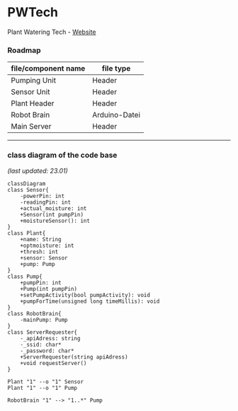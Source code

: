 # PWTech
Plant Watering Tech - [Website](hpyGithub.github.io)

### Roadmap
| file/component name | file type |
|------|-----------|
| Pumping Unit | Header |
| Sensor Unit | Header |
| Plant Header | Header |
| Robot Brain | Arduino-Datei |
| Main Server | Header |

***
### class diagram of the code base

*(last updated: 23.01)*
```mermaid
classDiagram
class Sensor{
    -powerPin: int
    -readingPin: int
    +actual_moisture: int
    +Sensor(int pumpPin)
    +moistureSensor(): int
}
class Plant{
    +name: String
    +optmoisture: int
    +thresh: int
    +sensor: Sensor 
    +pump: Pump 
}
class Pump{
    +pumpPin: int 
    +Pump(int pumpPin)
    +setPumpActivity(bool pumpActivity): void
    +pumpForTime(unsigned long timeMillis): void
}
class RobotBrain{
    -mainPump: Pump
}
class ServerRequester{
    -_apiAdress: string 
    -_ssid: char* 
    -_password: char* 
    +ServerRequester(string apiAdress)
    +void requestServer()
}

Plant "1" --o "1" Sensor
Plant "1" --o "1" Pump

RobotBrain "1" --> "1..*" Pump
```
